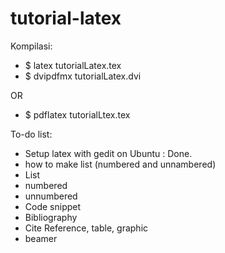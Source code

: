 # tutorial-latex

Kompilasi:

  - $ latex tutorialLatex.tex
  - $ dvipdfmx tutorialLatex.dvi

OR

  - $ pdflatex tutorialLtex.tex

To-do list:

- Setup latex with gedit on Ubuntu : Done.
- how to make list (numbered and unnambered)
- List
-   numbered
-   unnumbered
- Code snippet
- Bibliography
- Cite Reference, table, graphic
- beamer

